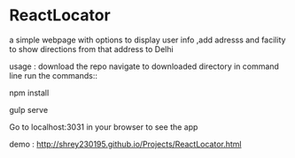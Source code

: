 # ReactLocator
a simple webpage with options to display user info ,add adresss and facility to show directions from that address to Delhi


usage :
download the repo
navigate to downloaded directory in command line
 run the commands::
 
 npm install
 
 gulp serve
 
 Go to localhost:3031 in your browser to see the app
 
 demo : http://shrey230195.github.io/Projects/ReactLocator.html
